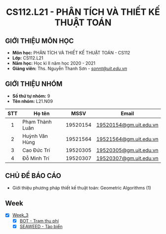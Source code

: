 <!-- Title -->
<h1 align="center"><b>CS112.L21 - PHÂN TÍCH VÀ THIẾT KẾ THUẬT TOÁN</b></h1>

## GIỚI THIỆU MÔN HỌC
* **Môn học:** PHÂN TÍCH VÀ THIẾT KẾ THUẬT TOÁN - CS112
* **Lớp:** CS112.L21
* **Năm học:** Học kì II năm học 2020 - 2021
* **Giảng viên:** Ths. Nguyễn Thanh Sơn - *sonnt@uit.edu.vn*

## GIỚI THIỆU NHÓM
* **Số thứ tự nhóm:** 9
* **Tên nhóm:** L21.N09

| STT | Họ tên | MSSV | Email |
| :---: | --- | --- | --- |
| 1 | Phạm Thành Luân | 19520154 | 19520154@gm.uit.edu.vn | 
| 2 | Huỳnh Văn Hùng | 19521564 | 19521564@gm.uit.edu.vn | 
| 3 | Cao Đức Trí | 19520305 | 19520305@gm.uit.edu.vn |
| 4 | Đỗ Minh Trí | 19520307 | 19520307@gm.uit.edu.vn |

## CHỦ ĐỀ BÁO CÁO
*    Giới thiệu phương pháp thiết kế thuật toán: Geometric Algorithms (1)

## Week

- [x] [Week_3](Week_3)
  - [x] [BOT - Trạm thu phí](Week_3/BOT)
  - [x] [SEAWEED - Tảo biển](Week_3/SEAWEED)
